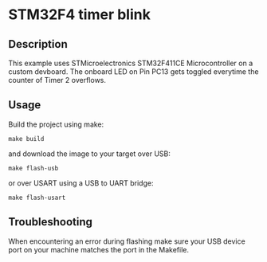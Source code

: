 # STM32F4 timer blink

## Description

This example uses STMicroelectronics STM32F411CE Microcontroller on a custom devboard.
The onboard LED on Pin PC13 gets toggled everytime the counter of Timer 2 overflows.

## Usage

Build the project using make:
```console
make build
```

and download the image to your target over USB:
```console
make flash-usb
```
or over USART using a USB to UART bridge:
```console
make flash-usart
```

## Troubleshooting

When encountering an error during flashing make sure your USB device port on your machine matches the port in the Makefile.